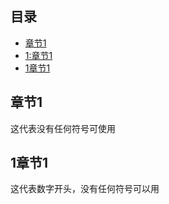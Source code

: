 ## 目录
- [章节1](#章节1)
- [1:章节1](#1:章节1)
- [1章节1](#1章节1)

## 章节1
这代表没有任何符号可使用


## 1章节1
这代表数字开头，没有任何符号可以用






